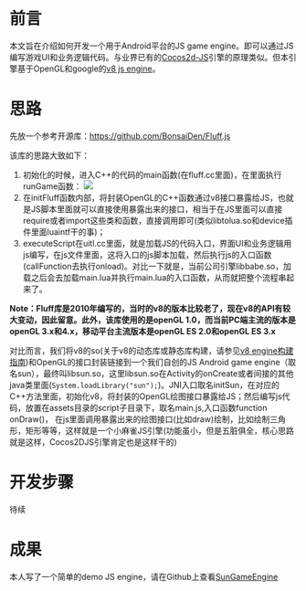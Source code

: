 # 前言
本文旨在介绍如何开发一个用于Android平台的JS game engine。即可以通过JS编写游戏UI和业务逻辑代码。与业界已有的[Cocos2d-JS](http://www.cocos.com/docs/js/1-about-cocos2d-js/1-1-a-brief-history/zh.html)引擎的原理类似。但本引擎基于OpenGL和google的[v8 js engine](https://github.com/v8/v8)。

# 思路
先放一个参考开源库：https://github.com/BonsaiDen/Fluff.js

该库的思路大致如下：
1. 初始化的时候，进入C++的代码的main函数(在fluff.cc里面)，在里面执行runGame函数：
	![](https://i.imgur.com/pBoP235.png)
2. 在initFluff函数内部，将封装OpenGL的C++函数通过v8接口暴露给JS，也就是JS脚本里面就可以直接使用暴露出来的接口，相当于在JS里面可以直接require或者import这些类和函数，直接调用即可(类似libtolua.so和device插件里面luaintf干的事)；
3. executeScript在uitl.cc里面，就是加载JS的代码入口，界面UI和业务逻辑用js编写，在js文件里面，这将入口的js脚本加载，然后执行js的入口函数(callFunction去执行onload)。对比一下就是，当前公司引擎libbabe.so，加载之后会去加载main.lua并执行main.lua的入口函数，从而就把整个流程串起来了。

**Note：Fluff库是2010年编写的，当时的v8的版本比较老了，现在v8的API有较大变动，因此留意。此外，该库使用的是openGL 1.0，而当前PC端主流的版本是openGL 3.x和4.x，移动平台主流版本是openGL ES 2.0和openGL ES 3.x**

对比而言，我们将v8的so(关于v8的动态库或静态库构建，请参见[v8 engine构建指南](https://cstsinghua.github.io/2018/04/04/%E6%9E%84%E5%BB%BAv8%20engine%E6%8C%87%E5%8D%97))和OpenGL的接口封装链接到一个我们自创的JS Android game engine（取名sun），最终叫libsun.so，这里libsun.so在Activity的onCreate或者间接的其他java类里面(`System.loadLibrary("sun");`)。JNI入口取名initSun，在对应的C++方法里面，初始化v8，将封装的OpenGL绘图接口暴露给JS；然后编写js代码，放置在assets目录的script子目录下，取名main.js,入口函数function onDraw()， 在js里面调用暴露出来的绘图接口(比如draw)绘制，比如绘制三角形，矩形等等，这样就是一个小麻雀JS引擎(功能虽小，但是五脏俱全，核心思路就是这样，Cocos2DJS引擎肯定也是这样干的)

# 开发步骤
待续

# 成果
本人写了一个简单的demo JS engine，请在Github上查看[SunGameEngine](https://github.com/cstsinghua/SunGameEngine)



